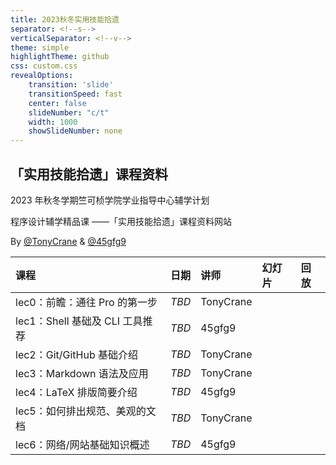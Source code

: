 ```yaml
---
title: 2023秋冬实用技能拾遗
separator: <!--s-->
verticalSeparator: <!--v-->
theme: simple
highlightTheme: github
css: custom.css
revealOptions:
    transition: 'slide'
    transitionSpeed: fast
    center: false
    slideNumber: "c/t"
    width: 1000
    showSlideNumber: none
---
```


<style>
.reveal .slides {
    border: none;
}
.reveal .slide-number {
    display: none;
}
.reveal h2 {
    text-align: center;
}
.reveal .slide-menu-button {
    display: none;
}
</style>

<div class="center">

## 「实用技能拾遗」课程资料

2023 年秋冬学期竺可桢学院学业指导中心辅学计划

程序设计辅学精品课 ——「实用技能拾遗」课程资料网站

 By [@TonyCrane](https://github.com/TonyCrane) & [@45gfg9](https://github.com/45gfg9)

<div class="three-line">

|课程|日期|讲师|幻灯片|回放|
|:--|:--|:--|:--|:--|
|lec0：前瞻：通往 Pro 的第一步|*TBD*|TonyCrane|||
|lec1：Shell 基础及 CLI 工具推荐|*TBD*|45gfg9|||
|lec2：Git/GitHub 基础介绍|*TBD*|TonyCrane|||
|lec3：Markdown 语法及应用|*TBD*|TonyCrane|||
|lec4：LaTeX 排版简要介绍|*TBD*|45gfg9|||
|lec5：如何排出规范、美观的文档|*TBD*|TonyCrane||
|lec6：网络/网站基础知识概述|*TBD*|45gfg9||

</div>